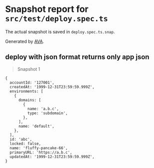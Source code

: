 # Snapshot report for `src/test/deploy.spec.ts`

The actual snapshot is saved in `deploy.spec.ts.snap`.

Generated by [AVA](https://ava.li).

## deploy with json format returns only app json

> Snapshot 1

    {
      accountId: '127001',
      createdAt: '1999-12-31T23:59:59.999Z',
      environments: [
        {
          domains: [
            {
              name: 'a.b.c',
              type: 'subdomain',
            },
          ],
          name: 'default',
        },
      ],
      id: 'abc',
      locked: false,
      name: 'fluffy-pancake-66',
      primaryURL: 'https://a.b.c',
      updatedAt: '1999-12-31T23:59:59.999Z',
    }
